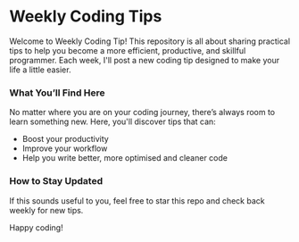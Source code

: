 # Weekly Coding Tips

Welcome to Weekly Coding Tip! This repository is all about sharing practical tips to help you become a more efficient, productive, and skillful programmer. Each week, I'll post a new coding tip designed to make your life a little easier.

### What You’ll Find Here
No matter where you are on your coding journey, there’s always room to learn something new. Here, you'll discover tips that can:

- Boost your productivity
- Improve your workflow
- Help you write better, more optimised and cleaner code

### How to Stay Updated
If this sounds useful to you, feel free to star this repo and check back weekly for new tips.

Happy coding!